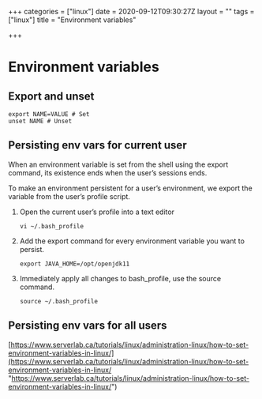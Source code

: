 +++
categories = ["linux"]
date = 2020-09-12T09:30:27Z
layout = ""
tags = ["linux"]
title = "Environment variables"

+++
# Environment variables

## Export and unset

    export NAME=VALUE # Set
    unset NAME # Unset

## Persisting env vars for current user

When an environment variable is set from the shell using the export command, its existence ends when the user’s sessions ends. 

To make an environment persistent for a user’s environment, we export the variable from the user’s profile script.

1. Open the current user’s profile into a text editor

       vi ~/.bash_profile
2. Add the export command for every environment variable you want to persist.

       export JAVA_HOME=/opt/openjdk11
3. Immediately apply all changes to bash_profile, use the source command.

       source ~/.bash_profile

## Persisting env vars for all users

[https://www.serverlab.ca/tutorials/linux/administration-linux/how-to-set-environment-variables-in-linux/](https://www.serverlab.ca/tutorials/linux/administration-linux/how-to-set-environment-variables-in-linux/ "https://www.serverlab.ca/tutorials/linux/administration-linux/how-to-set-environment-variables-in-linux/")